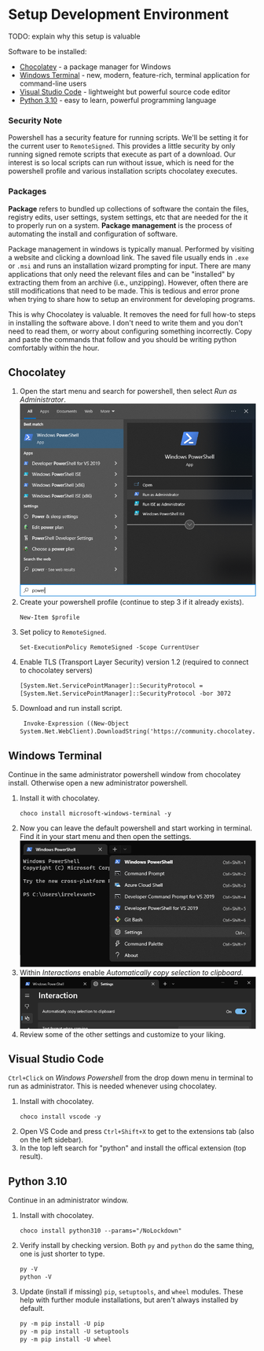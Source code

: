 # Setup Development Environment
TODO: explain why this setup is valuable

Software to be installed:
- [Chocolatey](https://docs.chocolatey.org/en-us/why) - a package manager for Windows
- [Windows Terminal](https://github.com/microsoft/terminal) - new, modern, feature-rich, terminal application for command-line users
- [Visual Studio Code](https://code.visualstudio.com/docs) - lightweight but powerful source code editor
- [Python 3.10](https://docs.python.org/3.10/tutorial/index.html) - easy to learn, powerful programming language

### Security Note
Powershell has a security feature for running scripts. We'll be setting it for the current user to `RemoteSigned`. This provides a little security by only running signed remote scripts that execute as part of a download. Our interest is so local scripts can run without issue, which is need for the powershell profile and various installation scripts chocolatey executes.

### Packages
**Package** refers to bundled up collections of software the contain the files, registry edits, user settings, system settings, etc that are needed for the it to properly run on a system. **Package management** is the process of automating the install and configuration of software.

Package management in windows is typically manual. Performed by visiting a website and clicking a download link. The saved file usually ends in `.exe` or `.msi` and runs an installation wizard prompting for input. There are many applications that only need the relevant files and can be "installed" by extracting them from an archive (i.e., unzipping). However, often there are still modifications that need to be made. This is tedious and error prone when trying to share how to setup an environment for developing programs.

This is why Chocolatey is valuable. It removes the need for full how-to steps in installing the software above. I don't need to write them and you don't need to read them, or worry about configuring something incorrectly. Copy and paste the commands that follow and you should be writing python comfortably within the hour.

## Chocolatey
1. Open the start menu and search for powershell, then select _Run as Administrator_.  
![](start_powershell_admin.png)
2. Create your powershell profile (continue to step 3 if it already exists).
   ```pwsh
   New-Item $profile
   ```
3. Set policy to `RemoteSigned`.  
   ```pwsh
   Set-ExecutionPolicy RemoteSigned -Scope CurrentUser
   ```
4. Enable TLS (Transport Layer Security) version 1.2 (required to connect to chocolatey servers)  
   ```pwsh
   [System.Net.ServicePointManager]::SecurityProtocol = [System.Net.ServicePointManager]::SecurityProtocol -bor 3072
   ```
5. Download and run install script.  
   ```pwsh
    Invoke-Expression ((New-Object System.Net.WebClient).DownloadString('https://community.chocolatey.org/install.ps1'))

## Windows Terminal
Continue in the same administrator powershell window from chocolatey install. Otherwise open a new administrator powershell.
1. Install it with chocolatey.  
   ```pwsh
   choco install microsoft-windows-terminal -y
   ```
2. Now you can leave the default powershell and start working in terminal. Find it in your start menu and then open the settings.  
![](open_terminal_settings.png)
3. Within *Interactions* enable _Automatically copy selection to clipboard_.  
![](selection_to_clipboard.png)
4. Review some of the other settings and customize to your liking.

## Visual Studio Code
`Ctrl+Click` on _Windows Powershell_ from the drop down menu in terminal to run as administrator. This is needed whenever using chocolatey.
1. Install with chocolatey.  
   ```pwsh
   choco install vscode -y
   ```
2. Open VS Code and press `Ctrl+Shift+X` to get to the extensions tab (also on the left sidebar).
3. In the top left search for "python" and install the offical extension (top result).

## Python 3.10
Continue in an administrator window.
1. Install with chocolatey.
   ```pwsh
   choco install python310 --params="/NoLockdown"
   ```
2. Verify install by checking version. Both `py` and `python` do the same thing, one is just shorter to type.
   ```pwsh
   py -V
   python -V
   ```
3. Update (install if missing) `pip`, `setuptools`, and `wheel` modules. These help with further module installations, but aren't always installed by default.
   ```pwsh
   py -m pip install -U pip
   py -m pip install -U setuptools
   py -m pip install -U wheel
   ```